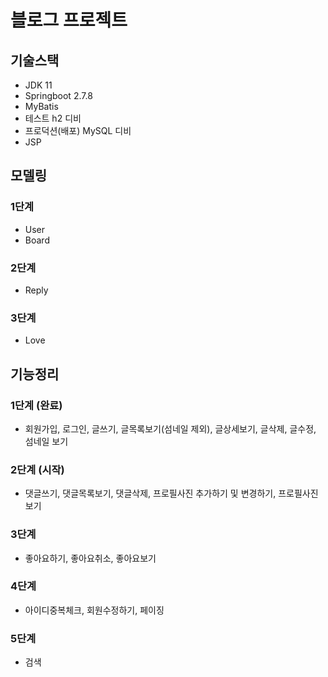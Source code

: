 # 블로그 프로젝트

## 기술스택
- JDK 11
- Springboot 2.7.8
- MyBatis
- 테스트 h2 디비
- 프로덕션(배포) MySQL 디비
- JSP

## 모델링
### 1단계
- User
- Board
### 2단계
- Reply
### 3단계
- Love

## 기능정리
### 1단계 (완료)
- 회원가입, 로그인, 글쓰기, 글목록보기(섬네일 제외), 글상세보기, 글삭제, 글수정, 섬네일 보기
### 2단계 (시작)
- 댓글쓰기, 댓글목록보기, 댓글삭제, 프로필사진 추가하기 및 변경하기, 프로필사진 보기
### 3단계
- 좋아요하기, 좋아요취소, 좋아요보기
### 4단계
- 아이디중복체크, 회원수정하기, 페이징
### 5단계
- 검색